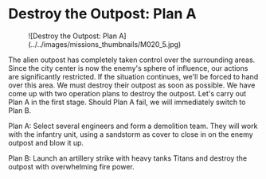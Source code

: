 # Destroy the Outpost: Plan A

<figure markdown>
  ![Destroy the Outpost: Plan A](../../images/missions_thumbnails/M020_5.jpg)
</figure>

The alien outpost has completely taken control over the surrounding areas. Since the city center is now the enemy's sphere of influence, our actions are significantly restricted. If the situation continues, we'll be forced to hand over this area. We must destroy their outpost as soon as possible.
We have come up with two operation plans to destroy the outpost. Let's carry out Plan A in the first stage. Should Plan A fail, we will immediately switch to Plan B.

Plan A: Select several engineers and form a demolition team. They will work with the infantry unit, using a sandstorm as cover to close in on the enemy outpost and blow it up.

Plan B: Launch an artillery strike with heavy tanks Titans and destroy the outpost with overwhelming fire power.
